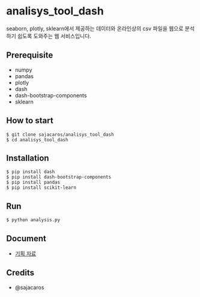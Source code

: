 # analisys_tool_dash
seaborn, plotly, sklearn에서 제공하는 데이터와 온라인상의 csv 파일을 웹으로 분석하기 쉽도록 도와주는 웹 서비스입니다.

## Prerequisite
- numpy
- pandas
- plotly
- dash
- dash-bootstrap-components
- sklearn

## How to start
```shell
$ git clone sajacaros/analisys_tool_dash
$ cd analisys_tool_dash
```

## Installation
```shell
$ pip install dash
$ pip install dash-bootstrap-components
$ pip install pandas
$ pip install scikit-learn
```

## Run
```shell
$ python analysis.py
```

## Document
* [기획 자료](https://docs.google.com/presentation/d/1sSDc6eYUmPuQ8P8gIAom1tlhhNoiXy5uYC2z26Q-oFg)

## Credits
- @sajacaros
